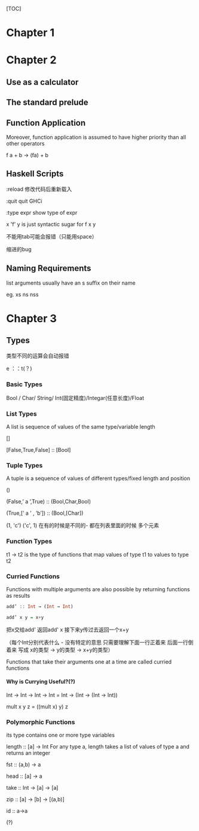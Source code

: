 [TOC]



# Chapter 1

# Chapter 2

## Use as a calculator

## The standard prelude

## Function Application

Moreover, function application is assumed to have  higher priority than all other operators

f a + b -> (fa) + b



## Haskell Scripts

:reload 修改代码后重新载入

:quit      quit GHCi 

:type expr    show type of expr

x 'f' y is just syntactic sugar for f x y

不能用tab可能会报错（只能用space）

缩进的bug

## Naming Requirements

list arguments usually have an s suffix on their name

eg. xs ns nss



# Chapter 3

## Types

类型不同的运算会自动报错

e ：：t(？)



### Basic Types 

Bool / Char/ String/ Int(固定精度)/Integar(任意长度)/Float

### List Types

A list is sequence of values of the same type/variable length

[]

[False,True,False] :: [Bool]



### Tuple Types

A tuple is a sequence of values of different types/fixed length and position

()

(False,’ a ’,True) :: (Bool,Char,Bool)

(True,[’ a ’ , ’b’]) :: (Bool,[Char]) 

(1, 'c') ('c', 1) 在有的时候是不同的- 都在列表里面的时候 多个元素

### Function Types

t1 → t2 is the type of functions that map  values of type t1 to values to type t2

### Curried Functions

Functions with multiple arguments are also possible  by returning functions as results

```haskell
add’ :: Int → (Int → Int)  

add’ x y = x+y
```

把x交给add' 返回add' x   接下来y传过去返回一个x+y

（每个Int分别代表什么 - 没有特定的意思 只需要理解下面一行正着来 后面一行倒着来 写成 x的类型 -> y的类型 -> x+y的类型）

Functions that take their arguments one at a  time are called curried functions



#### Why is Currying Useful?(?)



Int → Int → Int → Int   =  Int → (Int → (Int → Int))

mult x y z = ((mult x) y) z

### Polymorphic Functions 

its type contains one or more type variables



length :: [a] → Int    For any type a, length takes a list of  values of type a and returns an integer

fst :: (a,b) -> a

head :: [a] -> a

take :: Int -> [a] -> [a]

zip :: [a] -> [b] -> [(a,b)]

id :: a->a

(?)